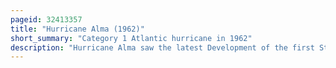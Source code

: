 ```yaml
---
pageid: 32413357
title: "Hurricane Alma (1962)"
short_summary: "Category 1 Atlantic hurricane in 1962"
description: "Hurricane Alma saw the latest Development of the first Storm since 1941. The first named Storm of the 1962 atlantic Hurricane Season Alma formed from a tropical Wave off south Florida on August 26. Initially a tropical Depression it moved Inland over south Florida. Impact in the State was minor, generally limited to light Rainfall and rough Seas. Early on August 27 the Depression reemerged into the atlantic Ocean and advanced later that Day into tropical Storm Alma. It then moved northeast and remained off the east Coast of the united States. On august 28 Alma turned into a Hurricane while offshore the outer Banks of north Carolina. In the eastern Portion of the State strong Winds demolished electrical Poles which caused Power Outages. Storm Tides have caused Erosion in some Areas. Damage in north Carolina reached 35000."
---
```

